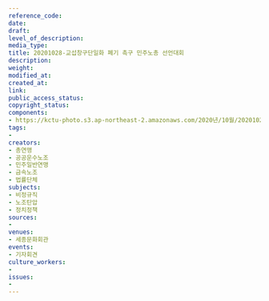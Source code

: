 ```yaml
---
reference_code: 
date: 
draft: 
level_of_description: 
media_type: 
title: 20201028-교섭창구단일화 폐기 촉구 민주노총 선언대회
description: 
weight: 
modified_at: 
created_at: 
link: 
public_access_status: 
copyright_status: 
components:
- https://kctu-photo.s3.ap-northeast-2.amazonaws.com/2020년/10월/20201028-교섭창구단일화+폐기+촉구+민주노총+선언대회/_W5D0116.JPG
tags:
- 
creators:
- 총연맹
- 공공운수노조
- 민주일반연맹
- 금속노조
- 법률단체
subjects:
- 비정규직
- 노조탄압
- 정치정책
sources:
- 
venues:
- 세종문화회관
events:
- 기자회견
culture_workers:
- 
issues:
- 
---
```

